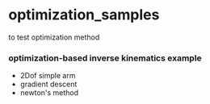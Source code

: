 # optimization_samples
to test optimization method

### optimization-based inverse kinematics example
* 2Dof simple arm
* gradient descent
* newton's method

